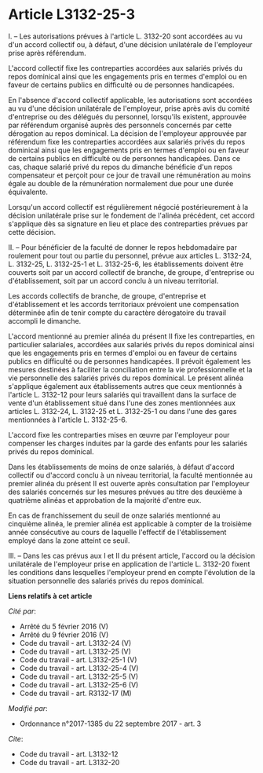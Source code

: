 # Article L3132-25-3

I. – Les autorisations prévues à l'article L. 3132-20 sont accordées au vu d'un accord collectif ou, à défaut, d'une décision
unilatérale de l'employeur prise après référendum. 

L'accord collectif fixe les contreparties accordées aux salariés privés du repos dominical ainsi que les engagements pris en
termes d'emploi ou en faveur de certains publics en difficulté ou de personnes handicapées. 

En l'absence d'accord collectif applicable, les autorisations sont accordées au vu d'une décision unilatérale de l'employeur,
prise après avis du comité d'entreprise ou des délégués du personnel, lorsqu'ils existent, approuvée par référendum organisé
auprès des personnels concernés par cette dérogation au repos dominical. La décision de l'employeur approuvée par référendum
fixe les contreparties accordées aux salariés privés du repos dominical ainsi que les engagements pris en termes d'emploi ou
en faveur de certains publics en difficulté ou de personnes handicapées. Dans ce cas, chaque salarié privé du repos du
dimanche bénéficie d'un repos compensateur et perçoit pour ce jour de travail une rémunération au moins égale au double de la
rémunération normalement due pour une durée équivalente. 

Lorsqu'un accord collectif est régulièrement négocié postérieurement à la décision unilatérale prise sur le fondement de
l'alinéa précédent, cet accord s'applique dès sa signature en lieu et place des contreparties prévues par cette décision. 

II. – Pour bénéficier de la faculté de donner le repos hebdomadaire par roulement pour tout ou partie du personnel, prévue
aux articles L. 3132-24, L. 3132-25, L. 3132-25-1 et L. 3132-25-6, les établissements doivent être couverts soit par un
accord collectif de branche, de groupe, d'entreprise ou d'établissement, soit par un accord conclu à un niveau territorial. 

Les accords collectifs de branche, de groupe, d'entreprise et d'établissement et les accords territoriaux prévoient une
compensation déterminée afin de tenir compte du caractère dérogatoire du travail accompli le dimanche. 

L'accord mentionné au premier alinéa du présent II fixe les contreparties, en particulier salariales, accordées aux salariés
privés du repos dominical ainsi que les engagements pris en termes d'emploi ou en faveur de certains publics en difficulté ou
de personnes handicapées. Il prévoit également les mesures destinées à faciliter la conciliation entre la vie professionnelle
et la vie personnelle des salariés privés du repos dominical. Le présent alinéa s'applique également aux établissements
autres que ceux mentionnés à l'article L. 3132-12 pour leurs salariés qui travaillent dans la surface de vente d'un
établissement situé dans l'une des zones mentionnées aux articles L. 3132-24, L. 3132-25 et L. 3132-25-1 ou dans l'une des
gares mentionnées à l'article L. 3132-25-6. 

L'accord fixe les contreparties mises en œuvre par l'employeur pour compenser les charges induites par la garde des enfants
pour les salariés privés du repos dominical. 

Dans les établissements de moins de onze salariés, à défaut d'accord collectif ou d'accord conclu à un niveau territorial, la
faculté mentionnée au premier alinéa du présent II est ouverte après consultation par l'employeur des salariés concernés sur
les mesures prévues au titre des deuxième à quatrième alinéas et approbation de la majorité d'entre eux. 

En cas de franchissement du seuil de onze salariés mentionné au cinquième alinéa, le premier alinéa est applicable à compter
de la troisième année consécutive au cours de laquelle l'effectif de l'établissement employé dans la zone atteint ce seuil. 

III. – Dans les cas prévus aux I et II du présent article, l'accord ou la décision unilatérale de l'employeur prise en
application de l'article L. 3132-20 fixent les conditions dans lesquelles l'employeur prend en compte l'évolution de la
situation personnelle des salariés privés du repos dominical.

**Liens relatifs à cet article**

_Cité par_:

  - Arrêté du 5 février 2016 (V)
  - Arrêté du 9 février 2016 (V)
  - Code du travail - art. L3132-24 (V)
  - Code du travail - art. L3132-25 (V)
  - Code du travail - art. L3132-25-1 (V)
  - Code du travail - art. L3132-25-4 (V)
  - Code du travail - art. L3132-25-5 (V)
  - Code du travail - art. L3132-25-6 (V)
  - Code du travail - art. R3132-17 (M)

_Modifié par_:

  - Ordonnance n°2017-1385 du 22 septembre 2017 - art. 3

_Cite_:

  - Code du travail - art. L3132-12
  - Code du travail - art. L3132-20
